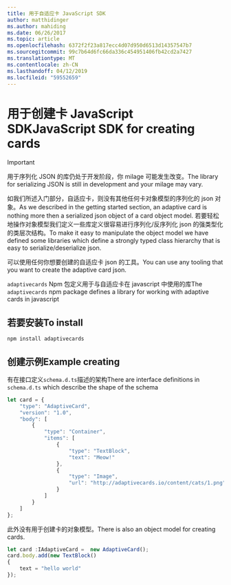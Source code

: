 ```yaml
---
title: 用于自适应卡 JavaScript SDK
author: matthidinger
ms.author: mahiding
ms.date: 06/26/2017
ms.topic: article
ms.openlocfilehash: 6372f2f23a817ecc4d07d950d6513d14357547b7
ms.sourcegitcommit: 99c7b64d6fc66da336c454951406fb42cd2a7427
ms.translationtype: MT
ms.contentlocale: zh-CN
ms.lasthandoff: 04/12/2019
ms.locfileid: "59552659"
---
```

# <a name="javascript-sdk-for-creating-cards"></a><span data-ttu-id="2604d-102">用于创建卡 JavaScript SDK</span><span class="sxs-lookup"><span data-stu-id="2604d-102">JavaScript SDK for creating cards</span></span>

> [!IMPORTANT]
> <span data-ttu-id="2604d-103">用于序列化 JSON 的库仍处于开发阶段，你 milage 可能发生改变。</span><span class="sxs-lookup"><span data-stu-id="2604d-103">The library for serializing JSON is still in development and your milage may vary.</span></span>

<span data-ttu-id="2604d-104">如我们所述入门部分，自适应卡，则没有其他任何卡对象模型的序列化的 json 对象。</span><span class="sxs-lookup"><span data-stu-id="2604d-104">As we described in the getting started section, an adaptive card is nothing more then a serialized json object of a card object model.</span></span>  <span data-ttu-id="2604d-105">若要轻松地操作对象模型我们定义一些库定义很容易进行序列化/反序列化 json 的强类型化的类层次结构。</span><span class="sxs-lookup"><span data-stu-id="2604d-105">To make it easy to manipulate the object model we have defined some libraries which define a strongly typed class hierarchy that is easy to serialize/deserialize json.</span></span>

<span data-ttu-id="2604d-106">可以使用任何你想要创建的自适应卡 json 的工具。</span><span class="sxs-lookup"><span data-stu-id="2604d-106">You can use any tooling that you want to create the adaptive card json.</span></span>

<span data-ttu-id="2604d-107">`adaptivecards` Npm 包定义用于与自适应卡在 javascript 中使用的库</span><span class="sxs-lookup"><span data-stu-id="2604d-107">The `adaptivecards` npm package defines a library for working with adaptive cards in javascript</span></span>

## <a name="to-install"></a><span data-ttu-id="2604d-108">若要安装</span><span class="sxs-lookup"><span data-stu-id="2604d-108">To install</span></span>
```console
npm install adaptivecards
```

## <a name="example-creating"></a><span data-ttu-id="2604d-109">创建示例</span><span class="sxs-lookup"><span data-stu-id="2604d-109">Example creating</span></span> 
<span data-ttu-id="2604d-110">有在接口定义`schema.d.ts`描述的架构</span><span class="sxs-lookup"><span data-stu-id="2604d-110">There are interface definitions in `schema.d.ts` which describe the shape of the schema</span></span>

```typescript
let card = {
    "type": "AdaptiveCard",
    "version": "1.0",
    "body": [
        {
            "type": "Container",
            "items": [
                {
                    "type": "TextBlock",
                    "text": "Meow!"
                },
                {
                    "type": "Image",
                    "url": "http://adaptivecards.io/content/cats/1.png"
                }
            ]
        }
    ]
};
```

<span data-ttu-id="2604d-111">此外没有用于创建卡的对象模型。</span><span class="sxs-lookup"><span data-stu-id="2604d-111">There is also an object model for creating cards.</span></span>


```typescript
let card :IAdaptiveCard =  new AdaptiveCard();
card.body.add(new TextBlock() 
{
    text = "hello world"
});
```
